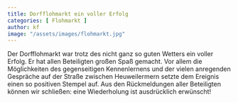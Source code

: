 ```yaml
---
title: Dorfflohmarkt ein voller Erfolg
categories: [ Flohmarkt ]
author: kf
image: "/assets/images/flohmarkt.jpg"
---
```


Der Dorfflohmarkt war trotz des nicht ganz so guten Wetters ein voller Erfolg. Er hat allen Beteiligten großen Spaß gemacht. Vor allem die Möglichkeiten des gegenseitigen Kennenlernens und der vielen anregenden Gespräche auf der Straße zwischen Heuweilermern setzte dem Ereignis einen so positiven Stempel auf. Aus den Rückmeldungen aller Beteiligten können wir schließen: eine Wiederholung ist ausdrücklich erwünscht!
